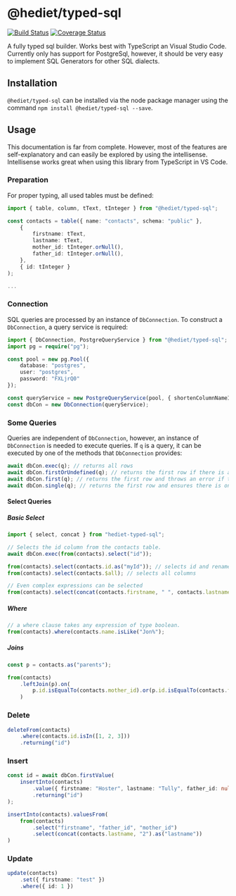 # @hediet/typed-sql

[![Build Status](https://travis-ci.org/hediet/ts-typed-sql.svg?branch=master)](https://travis-ci.org/hediet/ts-typed-sql)
[![Coverage Status](https://coveralls.io/repos/github/hediet/ts-typed-sql/badge.svg?branch=master)](https://coveralls.io/github/hediet/ts-typed-sql?branch=master)

A fully typed sql builder. Works best with TypeScript an Visual Studio Code.
Currently only has support for PostgreSql, however, it should be very easy to implement SQL Generators for other SQL dialects.

## Installation

`@hediet/typed-sql` can be installed via the node package manager using the command `npm install @hediet/typed-sql --save`.

## Usage

This documentation is far from complete.
However, most of the features are self-explanatory and can easily be explored by using the intellisense.
Intellisense works great when using this library from TypeScript in VS Code.

### Preparation

For proper typing, all used tables must be defined:
```ts
import { table, column, tText, tInteger } from "@hediet/typed-sql";

const contacts = table({ name: "contacts", schema: "public" },
	{
		firstname: tText,
		lastname: tText,
		mother_id: tInteger.orNull(),
		father_id: tInteger.orNull(),
	},
	{ id: tInteger }
);

...
```

### Connection

SQL queries are processed by an instance of `DbConnection`.
To construct a `DbConnection`, a query service is required:
```ts
import { DbConnection, PostgreQueryService } from "@hediet/typed-sql";
import pg = require("pg");

const pool = new pg.Pool({
	database: "postgres",
	user: "postgres",
	password: "FXLjrQ0"
});

const queryService = new PostgreQueryService(pool, { shortenColumnNameIfUnambigous: true, skipQuotingIfNotRequired: true });
const dbCon = new DbConnection(queryService);

```

### Some Queries

Queries are independent of `DbConnection`, however, an instance of `DbConnection` is needed to execute queries.
If `q` is a query, it can be executed by one of the methods that `DbConnection` provides:
```ts
await dbCon.exec(q); // returns all rows
await dbCon.firstOrUndefined(q); // returns the first row if there is any, otherwise undefined.
await dbCon.first(q); // returns the first row and throws an error if there is no row.
await dbCon.single(q); // returns the first row and ensures there is only one.
```

#### Select Queries
##### Basic Select
```ts
import { select, concat } from "hediet-typed-sql";

// Selects the id column from the contacts table.
await dbCon.exec(from(contacts).select("id"));

from(contacts).select(contacts.id.as("myId")); // selects id and renames it to "myId"
from(contacts).select(contacts.$all); // selects all columns

// Even complex expressions can be selected
from(contacts).select(concat(contacts.firstname, " ", contacts.lastname).as("fullName"));

```

##### Where
```ts
// a where clause takes any expression of type boolean.
from(contacts).where(contacts.name.isLike("Jon%");
```

##### Joins
```ts
const p = contacts.as("parents");

from(contacts)
	.leftJoin(p).on(
		p.id.isEqualTo(contacts.mother_id).or(p.id.isEqualTo(contacts.father_id))
	)

```

### Delete
```ts
deleteFrom(contacts)
	.where(contacts.id.isIn([1, 2, 3]))
	.returning("id")
```

### Insert
```ts
const id = await dbCon.firstValue(
	insertInto(contacts)
		.value({ firstname: "Hoster", lastname: "Tully", father_id: null, mother_id: null })
		.returning("id")
);

insertInto(contacts).valuesFrom(
	from(contacts)
		.select("firstname", "father_id", "mother_id")
		.select(concat(contacts.lastname, "2").as("lastname"))
)
```

### Update
```ts
update(contacts)
	.set({ firstname: "test" })
	.where({ id: 1 })
```